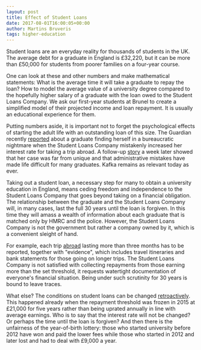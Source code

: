 ```yaml
---
layout: post
title: Effect of Student Loans
date: 2017-08-01T16:00:05+00:00
author: Martins Bruveris
tags: higher-education
---
```

Student loans are an everyday reality for thousands of students in the UK. The average debt for a graduate in England is £32,220, but it can be more than £50,000 for students from poorer families on a four-year course.

One can look at these and other numbers and make mathematical statements: What is the average time it will take a graduate to repay the loan? How to model the average value of a university degree compared to the hopefully higher salary of a graduate with the loan owed to the Student Loans Company. We ask our first-year students at Brunel to create a simplified model of their projected income and loan repayment. It is usually an educational experience for them.

<!--more-->

Putting numbers aside, it is important not to forget the psychological effects of starting the adult life with an outstanding loan of this size. The Guardian recently <a href="https://www.theguardian.com/money/2017/jul/22/student-loans-company-punishing-graduates-additional-rate-rise">reported</a> about a graduate finding herself in a bureaucratic nightmare when the Student Loans Company mistakenly increased her interest rate for taking a trip abroad. A follow-up <a href="https://www.theguardian.com/money/2017/jul/29/graduates-anger-nightmare-student-loans-company-complaints">story</a> a week later showed that her case was far from unique and that administrative mistakes have made life difficult for many graduates. Kafka remains as relevant today as ever.

Taking out a student loan, a necessary step for many to obtain a university education in England, means ceding freedom and independence to the Student Loans Company that goes beyond taking on a financial obligation. The relationship between the graduate and the Student Loans Company will, in many cases, last the full 30 years until the loan is forgiven. In this time they will amass a wealth of information about each graduate that is matched only by HMRC and the police. However, the Student Loans Company is not the government but rather a company owned by it, which is a convenient sleight of hand.

For example, each trip <a href="http://www.newstatesman.com/politics/education/2016/06/how-are-graduates-who-move-abroad-getting-away-not-paying-their-student">abroad</a> lasting more than three months has to be reported, together with "evidence", which includes travel itineraries and bank statements for those going on longer trips. The Student Loans Company is not satisfied with collecting repayments from those earning more than the set threshold, it requests watertight documentation of everyone's financial situation. Being under such scrutinity for 30 years is bound to leave traces.

What else? The conditions on student loans can be changed <a href="https://www.independent.co.uk/student/student-life/9-common-myths-about-your-student-loan-8794151.html">retroactively</a>. This happened already when the repayment threshold was frozen in 2015 at £21,000 for five years rather than being uprated annually in line with average earnings. Who is to say that the interest rate will not be changed? Or perhaps the time until the loan is forgiven? And then there is the unfairness of the year-of-birth lottery: those who started university before 2012 have won and paid the lower fees while those who started in 2012 and later lost and had to deal with £9,000 a year.
